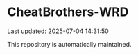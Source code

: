 # CheatBrothers-WRD

Last updated: 2025-07-04 14:31:50

This repository is automatically maintained.
